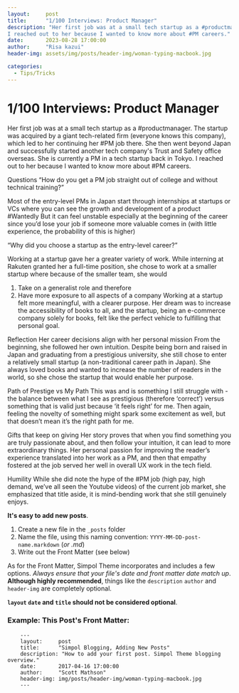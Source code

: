 ```yaml
---
layout:     post
title:      "1/100 Interviews: Product Manager"
description: "Her first job was at a small tech startup as a #productmanager. The startup was acquired by a giant tech-related firm (everyone knows this company), which led to her continuing her #PM job there. She then went beyond Japan and successfully started another tech company's Trust and Safety office overseas. She is currently a PM in a tech startup back in Tokyo. 
I reached out to her because I wanted to know more about #PM careers."
date:       2023-08-28 17:00:00
author:     "Risa kazui"
header-img: assets/img/posts/header-img/woman-typing-macbook.jpg

categories:
  - Tips/Tricks
---
```


# 1/100 Interviews: Product Manager

Her first job was at a small tech startup as a #productmanager. The startup was acquired by a giant tech-related firm (everyone knows this company), which led to her continuing her #PM job there. She then went beyond Japan and successfully started another tech company's Trust and Safety office overseas. She is currently a PM in a tech startup back in Tokyo. 
I reached out to her because I wanted to know more about #PM careers.

Questions
“How do you get a PM job straight out of college and without technical training?”

Most of the entry-level PMs in Japan start through internships at startups or VCs where you can see the growth and development of a product
#Wantedly
But it can feel unstable especially at the beginning of the career since you’d lose your job if someone more valuable comes in (with little experience, the probability of this is higher)

“Why did you choose a startup as the entry-level career?”

Working at a startup gave her a greater variety of work. While interning at Rakuten granted her a full-time position, she chose to work at a smaller startup where because of the smaller team, she would 
1. Take on a generalist role and therefore 
2. Have more exposure to all aspects of a company
Working at a startup felt more meaningful, with a clearer purpose. Her dream was to increase the accessibility of books to all, and the startup, being an e-commerce company solely for books, felt like the perfect vehicle to fulfilling that personal goal.

Reflection
Her career decisions align with her personal mission
From the beginning, she followed her own intuition. Despite being born and raised in Japan and graduating from a prestigious university, she still chose to enter a relatively small startup (a non-traditional career path in Japan). She always loved books and wanted to increase the number of readers in the world, so she chose the startup that would enable her purpose.

Path of Prestige vs My Path
This was and is something I still struggle with - the balance between what I see as prestigious (therefore ‘correct’) versus something that is valid just because ‘it feels right’ for me. Then again, feeling the novelty of something might spark some excitement as well, but that doesn’t mean it’s the right path for me. 

Gifts that keep on giving
Her story proves that when you find something you are truly passionate about, and then follow your intuition, it can lead to more extraordinary things. Her personal passion for improving the reader’s experience translated into her work as a PM, and then that empathy fostered at the job served her well in overall UX work in the tech field. 

Humility
While she did note the hype of the #PM job (high pay, high demand, we’ve all seen the Youtube videos) of the current job market, she emphasized that title aside, it is mind-bending work that she still genuinely enjoys. 

**It's easy to add new posts**.

1. Create a new file in the `_posts` folder
2. Name the file, using this naming convention: `YYYY-MM-DD-post-name.markdown` (_or .md_)
3. Write out the Front Matter (see below)

As for the Front Matter, Simpol Theme incorporates and includes a few options. _Always ensure that your file's date and front matter date match up_. **Although highly recommended**, things like the `description` `author` and `header-img` are completely optional.

**`layout` `date` and `title` should not be considered optional**.

### Example: This Post's Front Matter:

```
	---
	layout:     post
	title:      "Simpol Blogging, Adding New Posts"
	description: "How to add your first post. Simpol Theme blogging overview."
	date:       2017-04-16 17:00:00
	author:     "Scott Mathson"
	header-img: img/posts/header-img/woman-typing-macbook.jpg
	---
```
